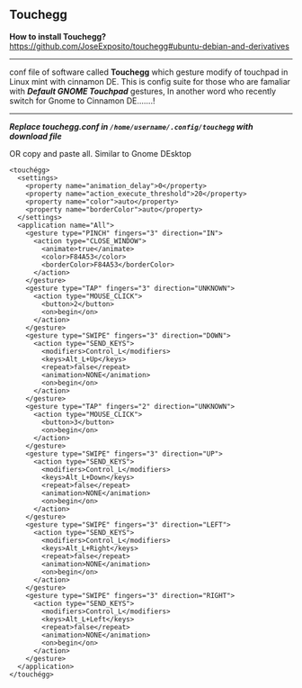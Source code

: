 ## Touchegg

**How to install Touchegg?**
https://github.com/JoseExposito/touchegg#ubuntu-debian-and-derivatives
***
conf file of software called **Touchegg** which gesture modify of touchpad in Linux mint with cinnamon DE.
This is config suite for those who are famaliar with ***Default GNOME Touchpad*** gestures, In another word who recently switch for Gnome to Cinnamon DE.......!
***
***Replace touchegg.conf in `/home/username/.config/touchegg` with download file***

OR copy and paste all.
Similar to Gnome DEsktop
```
<touchégg>
  <settings>
    <property name="animation_delay">0</property>
    <property name="action_execute_threshold">20</property>
    <property name="color">auto</property>
    <property name="borderColor">auto</property>
  </settings>
  <application name="All">
    <gesture type="PINCH" fingers="3" direction="IN">
      <action type="CLOSE_WINDOW">
        <animate>true</animate>
        <color>F84A53</color>
        <borderColor>F84A53</borderColor>
      </action>
    </gesture>
    <gesture type="TAP" fingers="3" direction="UNKNOWN">
      <action type="MOUSE_CLICK">
        <button>2</button>
        <on>begin</on>
      </action>
    </gesture>
    <gesture type="SWIPE" fingers="3" direction="DOWN">
      <action type="SEND_KEYS">
        <modifiers>Control_L</modifiers>
        <keys>Alt_L+Up</keys>
        <repeat>false</repeat>
        <animation>NONE</animation>
        <on>begin</on>
      </action>
    </gesture>
    <gesture type="TAP" fingers="2" direction="UNKNOWN">
      <action type="MOUSE_CLICK">
        <button>3</button>
        <on>begin</on>
      </action>
    </gesture>
    <gesture type="SWIPE" fingers="3" direction="UP">
      <action type="SEND_KEYS">
        <modifiers>Control_L</modifiers>
        <keys>Alt_L+Down</keys>
        <repeat>false</repeat>
        <animation>NONE</animation>
        <on>begin</on>
      </action>
    </gesture>
    <gesture type="SWIPE" fingers="3" direction="LEFT">
      <action type="SEND_KEYS">
        <modifiers>Control_L</modifiers>
        <keys>Alt_L+Right</keys>
        <repeat>false</repeat>
        <animation>NONE</animation>
        <on>begin</on>
      </action>
    </gesture>
    <gesture type="SWIPE" fingers="3" direction="RIGHT">
      <action type="SEND_KEYS">
        <modifiers>Control_L</modifiers>
        <keys>Alt_L+Left</keys>
        <repeat>false</repeat>
        <animation>NONE</animation>
        <on>begin</on>
      </action>
    </gesture>
  </application>
</touchégg>
```
